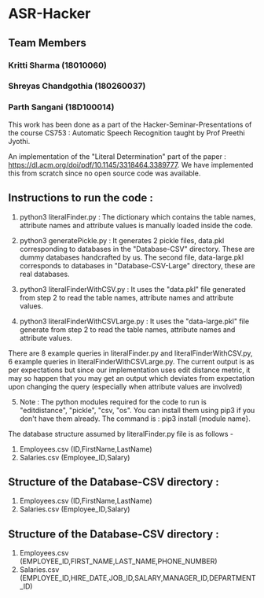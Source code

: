 # ASR-Hacker

## Team Members
### Kritti Sharma (18010060)
### Shreyas Chandgothia (180260037)
### Parth Sangani (18D100014)


This work has been done as a part of the Hacker-Seminar-Presentations of the course CS753 : Automatic Speech Recognition taught by Prof Preethi Jyothi.

An implementation of the "Literal Determination" part of the paper : https://dl.acm.org/doi/pdf/10.1145/3318464.3389777. We have implemented this from scratch since no open source code was available.


## Instructions to run the code : 

1. python3 literalFinder.py : The dictionary which contains the table names, attribute names and attribute values is manually loaded inside the code.

2. python3 generatePickle.py : It generates 2 pickle files, data.pkl corresponding to databases in the "Database-CSV" directory. These are dummy databases handcrafted by us. The second file, data-large.pkl corresponds to databases in "Database-CSV-Large" directory, these are real databases.

3. python3 literalFinderWithCSV.py : It uses the "data.pkl" file generated from step 2 to read the table names, attribute names and attribute values.

4. python3 literalFinderWithCSVLarge.py : It uses the "data-large.pkl" file generate from step 2 to read the table names, attribute names and attribute values.

There are 8 example queries in literalFinder.py and literalFinderWithCSV.py, 6 example queries in literalFinderWithCSVLarge.py. The current output is as per expectations but since our implementation uses edit distance metric, it may so happen that you may get an output which deviates from expectation upon changing the query (especially when attribute values are involved)

5. Note : The python modules required for the code to run is "editdistance", "pickle", "csv, "os". You can install them using pip3 if you don't have them already. The command is : pip3 install {module name}. 


The database structure assumed by literalFinder.py file is as follows - 
1. Employees.csv (ID,FirstName,LastName)
2. Salaries.csv (Employee_ID,Salary)


## Structure of the Database-CSV directory : 

1. Employees.csv (ID,FirstName,LastName)
2. Salaries.csv (Employee_ID,Salary)


## Structure of the Database-CSV directory : 

1. Employees.csv (EMPLOYEE_ID,FIRST_NAME,LAST_NAME,PHONE_NUMBER)
2. Salaries.csv (EMPLOYEE_ID,HIRE_DATE,JOB_ID,SALARY,MANAGER_ID,DEPARTMENT_ID)